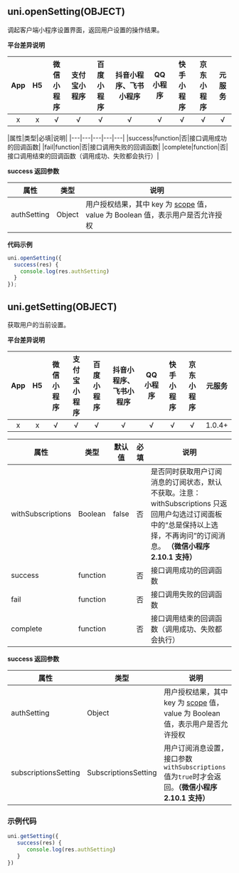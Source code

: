 ## uni.openSetting(OBJECT)

调起客户端小程序设置界面，返回用户设置的操作结果。

**平台差异说明**

|App|H5|微信小程序|支付宝小程序|百度小程序|抖音小程序、飞书小程序|QQ小程序|快手小程序|京东小程序|元服务|
|:-:|:-:|:-:|:-:|:-:|:-:|:-:|:-:|:-:|:-:|
|x|x|√|√|√|√|√|√|√|√|

|属性|类型|必填|说明|
|---|---|---|---|---|
|success|function|否|接口调用成功的回调函数|
|fail|function|否|接口调用失败的回调函数|
|complete|function|否|接口调用结束的回调函数（调用成功、失败都会执行）|

**success 返回参数**

|属性|类型|说明|
|---|---|---|
|authSetting|Object|用户授权结果，其中 key 为 [scope](/api/other/authorize?id=scope-列表) 值，value 为 Boolean 值，表示用户是否允许授权|

**代码示例**

```javascript
uni.openSetting({
  success(res) {
    console.log(res.authSetting)
  }
});
```

## uni.getSetting(OBJECT)
获取用户的当前设置。

**平台差异说明**

|App|H5|微信小程序|支付宝小程序|百度小程序|抖音小程序、飞书小程序|QQ小程序|快手小程序|京东小程序|元服务|
|:-:|:-:|:-:|:-:|:-:|:-:|:-:|:-:|:-:|:-:|
|x|x|√|√|√|√|√|√|√|1.0.4+|

|属性|类型|默认值|必填|说明|
|---|---|---|---|---|
|withSubscriptions|Boolean|false |否|是否同时获取用户订阅消息的订阅状态，默认不获取。注意：withSubscriptions 只返回用户勾选过订阅面板中的“总是保持以上选择，不再询问”的订阅消息。 **（微信小程序 2.10.1 支持）**|
|success|function||否|接口调用成功的回调函数|
|fail|function||否|接口调用失败的回调函数|
|complete|function||否|接口调用结束的回调函数（调用成功、失败都会执行）|


**success 返回参数**

|属性|类型|说明|
|---|---|---|
|authSetting|Object|用户授权结果，其中 key 为 [scope](/api/other/authorize?id=scope-列表) 值，value 为 Boolean 值，表示用户是否允许授权|
|subscriptionsSetting|SubscriptionsSetting|用户订阅消息设置，接口参数`withSubscriptions`值为`true`时才会返回。**（微信小程序 2.10.1 支持）**|

### 示例代码
```js
uni.getSetting({
   success(res) {
      console.log(res.authSetting)
   }
})
```

